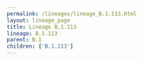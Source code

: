 ```yaml
---
permalink: /lineages/lineage_B.1.113.html
layout: lineage_page
title: Lineage B.1.113
lineage: B.1.113
parent: B.1
children: ['B.1.113']
---
```

